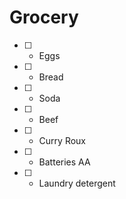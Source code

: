 # Grocery
- [ ] - Eggs
- [ ] - Bread
- [ ] - Soda
- [ ] - Beef
- [ ] - Curry Roux
- [ ] - Batteries AA
- [ ] - Laundry detergent

